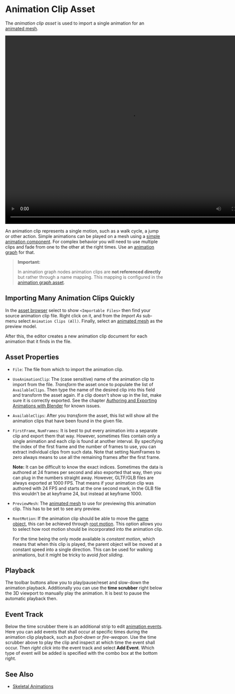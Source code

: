 # Animation Clip Asset

The *animation clip asset* is used to import a single animation for an [animated mesh](animated-mesh-asset.md).

<video src="../media/anim-clip.webm" width="800" height="600" autoplay loop></video>

An animation clip represents a single motion, such as a walk cycle, a jump or other action. Simple animations can be played on a mesh using a [simple animation component](simple-animation-component.md). For complex behavior you will need to use multiple clips and fade from one to the other at the right times. Use an [animation graph](animation-graphs/animation-graph-overview.md) for that.

> **Important:**
>
> In animation graph nodes animation clips are **not referenced directly** but rather through a name mapping. This mapping is configured in the [animation graph asset](animation-graphs/animation-graph-asset.md).

## Importing Many Animation Clips Quickly

In the [asset browser](../../assets/asset-browser.md) select to show `<Importable Files>` then find your source animation clip file. Right click on it, and from the *Import As* sub-menu select `Animation Clips (All)`. Finally, select an [animated mesh](animated-mesh-asset.md) as the preview model.

After this, the editor creates a new animation clip document for each animation that it finds in the file.

## Asset Properties

* `File`: The file from which to import the animation clip.

* `UseAnimationClip`: The (case sensitive) name of the animation clip to import from the file. *Transform* the asset once to populate the list of `AvailableClips`. Then type the name of the desired clip into this field and transform the asset again. If a clip doesn't show up in the list, make sure it is correctly exported. See the chapter [Authoring and Exporting Animations with Blender](blender-export.md) for known issues.

* `AvailableClips`: After you *transform* the asset, this list will show all the animation clips that have been found in the given file.

* `FirstFrame`, `NumFrames`: It is best to put every animation into a separate clip and export them that way. However, sometimes files contain only a single animation and each clip is found at another interval. By specifying the index of the first frame and the number of frames to use, you can extract individual clips from such data. Note that setting NumFrames to zero always means to use all the remaining frames after the first frame.

  **Note:** It can be difficult to know the exact indices. Sometimes the data is authored at 24 frames per second and also exported that way, then you can plug in the numbers straight away. However, GLTF/GLB files are always exported at 1000 FPS. That means if your animation clip was authored with 24 FPS and starts at the one second mark, in the GLB file this wouldn't be at keyframe 24, but instead at keyframe 1000.

* `PreviewMesh`: The [animated mesh](animated-mesh-asset.md) to use for previewing this animation clip. This has to be set to see any preview.

* `RootMotion`: If the animation clip should be able to move the [game object](../../runtime/world/game-objects.md), this can be achieved through [root motion](root-motion.md). This option allows you to select how root motion should be incorporated into the animation clip.

  For the time being the only mode available is *constant motion*, which means that when this clip is played, the parent object will be moved at a constant speed into a single direction. This can be used for walking animations, but it might be tricky to avoid *foot sliding*.

## Playback

The toolbar buttons allow you to play/pause/reset and slow-down the animation playback. Additionally you can use the **time scrubber** right below the 3D viewport to manually play the animation. It is best to pause the automatic playback then.

## Event Track

Below the time scrubber there is an additional strip to edit [animation events](animation-events.md). Here you can add events that shall occur at specific times during the animation clip playback, such as *foot-down* or *fire-weapon*. Use the time scrubber above to play the clip and inspect at which time the event shall occur. Then *right click* into the event track and select **Add Event**. Which type of event will be added is specified with the combo box at the bottom right.

## See Also

* [Skeletal Animations](skeletal-animation-overview.md)